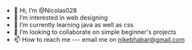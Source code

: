 - 👋 Hi, I’m @Nicolas028
- 👀 I’m interested in web designing
- 🌱 I’m currently learning java as well as css 
- 💞️ I’m looking to collaborate on simple beginner's projects
- 📫 How to reach me ---
email me on nikebhabar@gmail.com

<!---
Nicolas028/Nicolas028 is a ✨ special ✨ repository because its `README.md` (this file) appears on your GitHub profile.
You can click the Preview link to take a look at your changes.
--->
